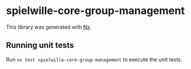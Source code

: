 # spielwille-core-group-management

This library was generated with [Nx](https://nx.dev).

## Running unit tests

Run `nx test spielwille-core-group-management` to execute the unit tests.
